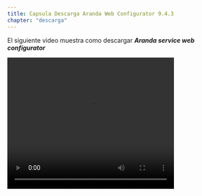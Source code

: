 ```yaml
---
title: Capsula Descarga Aranda Web Configurator 9.4.3
chapter: "descarga"
---
```


El siguiente video muestra como descargar **_Aranda service web configurator_**

<video width="380" height="300" controls> <source src="https://arandasoftware.sharepoint.com/sites/Documentacion-RepositorioPortalDoc/Documentos%20compartidos/Repositorio%20Portal%20Doc/ASDK%20v8/1.2%20ASDKv8/1.2.1.3%20Descarga%20Fuentes%20e%20Instalacion/1.2.1.3.3%20Capsula%20Descarga%20ArandaWebConfigurator9.4.3.mp4?App=OneDriveWebVideo" type="video/mp4"> Your browser does not support the video tag. </video>
